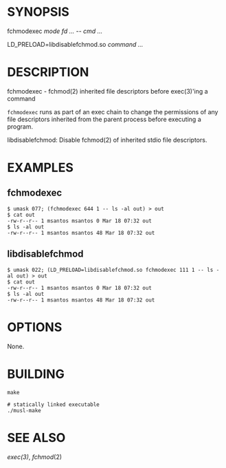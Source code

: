 # SYNOPSIS

fchmodexec *mode* *fd* *...* -- *cmd* *...*

LD_PRELOAD=libdisablefchmod.so *command* *...*

# DESCRIPTION

fchmodexec - fchmod(2) inherited file descriptors before exec(3)'ing
a command

`fchmodexec` runs as part of an exec chain to change the permissions of
any file descriptors inherited from the parent process before executing
a program.

libdisablefchmod: Disable fchmod(2) of inherited stdio file descriptors.

# EXAMPLES

## fchmodexec

    $ umask 077; (fchmodexec 644 1 -- ls -al out) > out
    $ cat out
    -rw-r--r-- 1 msantos msantos 0 Mar 18 07:32 out
    $ ls -al out
    -rw-r--r-- 1 msantos msantos 48 Mar 18 07:32 out

## libdisablefchmod

    $ umask 022; (LD_PRELOAD=libdisablefchmod.so fchmodexec 111 1 -- ls -al out) > out
    $ cat out
    -rw-r--r-- 1 msantos msantos 0 Mar 18 07:32 out
    $ ls -al out
    -rw-r--r-- 1 msantos msantos 48 Mar 18 07:32 out

# OPTIONS

None.

# BUILDING

    make

    # statically linked executable
    ./musl-make

# SEE ALSO

_exec(3)_, _fchmod_(2)
